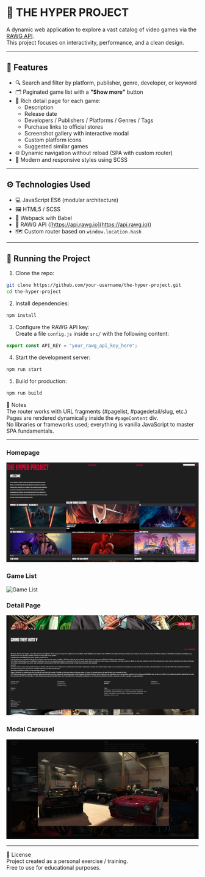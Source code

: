 
# 🚀 THE HYPER PROJECT

A dynamic web application to explore a vast catalog of video games via the [RAWG API](https://rawg.io/apidocs).  
This project focuses on interactivity, performance, and a clean design.

---

## 🧩 Features

- 🔍 Search and filter by platform, publisher, genre, developer, or keyword  
- 🗂️ Paginated game list with a **"Show more"** button  
- 📄 Rich detail page for each game:  
  - Description  
  - Release date  
  - Developers / Publishers / Platforms / Genres / Tags  
  - Purchase links to official stores  
  - Screenshot gallery with interactive modal  
  - Custom platform icons  
  - Suggested similar games  
- 🌐 Dynamic navigation without reload (SPA with custom router)  
- 💅 Modern and responsive styles using SCSS  

---

## ⚙️ Technologies Used

- 💻 JavaScript ES6 (modular architecture)  
- 🖼️ HTML5 / SCSS  
- 🧰 Webpack with Babel  
- 🔁 RAWG API ([https://api.rawg.io](https://api.rawg.io))  
- 🗺️ Custom router based on `window.location.hash`  

---

## 🚀 Running the Project

1. Clone the repo:

```bash
git clone https://github.com/your-username/the-hyper-project.git
cd the-hyper-project
```

2. Install dependencies:

```bash
npm install
```

3. Configure the RAWG API key:  
Create a file `config.js` inside `src/` with the following content:

```js
export const API_KEY = "your_rawg_api_key_here";
```

4. Start the development server:

```bash
npm run start
```

5. Build for production:

```bash
npm run build
```

🧠 Notes  
The router works with URL fragments (#pagelist, #pagedetail/slug, etc.)  
Pages are rendered dynamically inside the `#pageContent` div.  
No libraries or frameworks used; everything is vanilla JavaScript to master SPA fundamentals.

---

### Homepage  
![Homepage](screenshots/homepage.png)

### Game List  
![Game List](screenshots/pageList.png)

### Detail Page  
![Detail Page](screenshots/pageDetails.png)

### Modal Carousel  
![Modal Carousel](screenshots/carrousel.png)

---

📄 License  
Project created as a personal exercise / training.  
Free to use for educational purposes.

